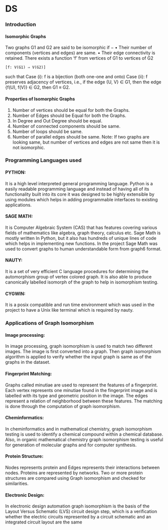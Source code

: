# DS

### Introduction

#### Isomorphic Graphs

Two graphs G1 and G2 are said to be isomorphic if −
• Their number of components (vertices and edges) are same.
• Their edge connectivity is retained.
There exists a function ‘f’ from vertices of G1 to vertices of G2
 ```
 [f: V(G1) ⇒ V(G2)]
 ```
 such that
Case (i): f is a bijection (both one-one and onto)
Case (ii): f preserves adjacency of vertices, i.e., if the edge {U, V} ∈ G1, 
then the
edge {f(U), f(V)} ∈ G2, then G1 ≡ G2.


#### Properties of Isomorphic Graphs

1. Number of vertices should be equal for both the Graphs.
2. Number of Edges should be Equal for both the Graphs. 
3. In Degree and Out Degree should be equal. 
4. Number of connected components should be same. 
5. Number of loops should be same. 
6. Number of parallel edges should be same.
Note:
If two graphs are looking same, but number of vertices and edges are not 
same then it is not isomorphic.



### Programming Languages used

#### PYTHON: 

It is a high level interpreted general programming language. 
Python is a easily readable programming language and instead of having all of its functionality built into its core it was designed to be highly extensible by using modules which helps in adding programmable interfaces to existing applications. 


#### SAGE MATH:

It is Computer Algebraic System (CAS) that has features covering various fields of mathematics like algebra, graph theory, calculus etc. 
Sage Math is mostly written In Python, but it also has hundreds of unique lines of code which helps in implementing new functions. In the project Sage Math was used to convert graphs to human understandable form from graph6 format.


#### NAUTY:

It is a set of very efficient C language procedures for determining the automorphism group of vertex colored graph. It is also able to produce canonically labelled isomorph of the graph to help in isomorphism testing.


#### CYGWIN: 

It is a posix compatible and run time environment which was used in the project to have a Unix like terminal which is required by nauty.



### Applications of Graph Isomorphism

#### Image processing:

In image processing, graph isomorphism is used to match two different images. 
The image is first converted into a graph. Then graph isomorphism algorithm is applied to verify whether the input graph is same as of the graphs in the dataset.


#### Fingerprint Matching:

Graphs called minutiae are used to represent the features of a fingerprint. 
Each vertex represents one minutiae found in the fingerprint image and is labelled with its type and geometric position in the image. The edges represent a relation of neighborhood between these features. 
The matching is done through the computation of graph isomorphism.


#### Cheminformatics:

In cheminformatics and in mathematical chemistry, graph isomorphism testing is used to identify a chemical compound within a chemical database. 
Also, in organic mathematical chemistry graph isomorphism testing is useful for generation of molecular graphs and for computer synthesis.


#### Protein Structure:

Nodes represents protein and Edges represents their interactions between nodes. 
Proteins are represented by networks. Two or more protein structures are compared using Graph isomorphism and checked for similarities.


#### Electronic Design:

In electronic design automation graph isomorphism is the basis of the Layout Versus Schematic (LVS) circuit design step, which is a verification whether the electric circuits represented by a circuit schematic and an integrated circuit layout are the same
